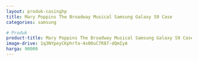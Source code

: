 ```yaml
---
layout: produk-casinghp
title: Mary Poppins The Broadway Musical Samsung Galaxy S9 Case
categories: samsung

# Produk
product-title: Mary Poppins The Broadway Musical Samsung Galaxy S9 Case
image-drive: 1q3NYpeyCKphrfa-4x00uC7R87-dQmIyA
harga: 90000
---
```

